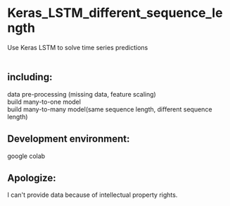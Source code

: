 # Keras_LSTM_different_sequence_length<br>
Use Keras LSTM to solve time series predictions<br><br>

## including:<br>
data pre-processing (missing data, feature scaling)<br>
build many-to-one model<br>
build many-to-many model(same sequence length, different sequence length)<br>

## Development environment:<br>
google colab

## Apologize:<br>
I can't provide data because of intellectual property rights.
